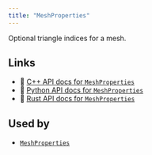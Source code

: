 ```yaml
---
title: "MeshProperties"
---
```


Optional triangle indices for a mesh.


## Links
 * 🌊 [C++ API docs for `MeshProperties`](https://ref.rerun.io/docs/cpp/stable/structrerun_1_1datatypes_1_1MeshProperties.html)
 * 🐍 [Python API docs for `MeshProperties`](https://ref.rerun.io/docs/python/stable/common/datatypes#rerun.datatypes.MeshProperties)
 * 🦀 [Rust API docs for `MeshProperties`](https://docs.rs/rerun/latest/rerun/datatypes/struct.MeshProperties.html)


## Used by

* [`MeshProperties`](../components/mesh_properties.md)
